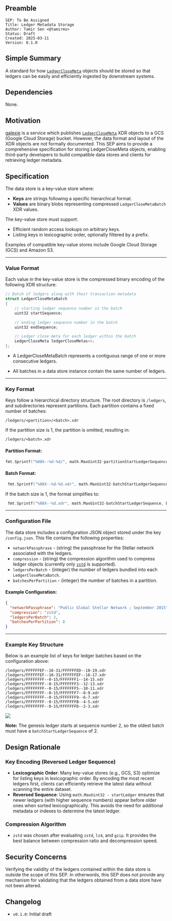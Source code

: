 ## Preamble

```
SEP: To Be Assigned
Title: Ledger Metadata Storage
Author: Tamir Sen <@tamirms>
Status: Draft
Created: 2025-03-11
Version: 0.1.0
```

## Simple Summary

A standard for how [`LedgerCloseMeta`](https://github.com/stellar/stellar-xdr/blob/v22.0/Stellar-ledger.x#L539-L545)
objects should be stored so that ledgers can be easily and efficiently ingested by downstream systems.

## Dependencies

None.

## Motivation

[galexie](https://github.com/stellar/go/tree/master/services/galexie) is a service which publishes
[`LedgerCloseMeta`](https://github.com/stellar/stellar-xdr/blob/v22.0/Stellar-ledger.x#L539-L545) XDR objects to a GCS
(Google Cloud Storage) bucket. However, the data format and layout of the XDR objects are not formally documented. This
SEP aims to provide a comprehensive specification for storing LedgerCloseMeta objects, enabling third-party developers
to build compatible data stores and clients for retrieving ledger metadata.

## Specification

The data store is a key-value store where:

- **Keys** are strings following a specific hierarchical format.
- **Values** are binary blobs representing compressed `LedgerCloseMetaBatch` XDR values.

The key-value store must support:

- Efficient random access lookups on arbitrary keys.
- Listing keys in lexicographic order, optionally filtered by a prefix.

Examples of compatible key-value stores include Google Cloud Storage (GCS) and Amazon S3.

---

### Value Format

Each value in the key-value store is the compressed binary encoding of the following XDR structure:

```c++
// Batch of ledgers along with their transaction metadata
struct LedgerCloseMetaBatch
{
    // starting ledger sequence number in the batch
    uint32 startSequence;

    // ending ledger sequence number in the batch
    uint32 endSequence;

    // Ledger close meta for each ledger within the batch
    LedgerCloseMeta ledgerCloseMetas<>;
};
```

- A LedgerCloseMetaBatch represents a contiguous range of one or more consecutive ledgers.

- All batches in a data store instance contain the same number of ledgers.

---

### Key Format

Keys follow a hierarchical directory structure. The root directory is `/ledgers`, and subdirectories represent
partitions. Each partition contains a fixed number of batches:

```
/ledgers/<partition>/<batch>.xdr
```

If the partition size is 1, the partition is omitted, resulting in:

```
/ledgers/<batch>.xdr
```

#### Partition Format:

```go
fmt.Sprintf("%08X--%d-%d/", math.MaxUint32-partitionStartLedgerSequence, partitionStartLedgerSequence, partitionEndLedgerSequence)
```

#### Batch Format:

```go
 fmt.Sprintf("%08X--%d-%d.xdr", math.MaxUint32-batchStartLedgerSequence, batchStartLedgerSequence, batchEndLedgerSequence)
```

If the batch size is 1, the format simplifies to:

```go
 fmt.Sprintf("%08X--%d.xdr", math.MaxUint32-batchStartLedgerSequence, batchStartLedgerSequence)
```

---

### Configuration File

The data store includes a configuration JSON object stored under the key `/config.json`. This file contains the
following properties:

- `networkPassphrase` - (string) the passphrase for the Stellar network associated with the ledgers.
- `compression` - (string) the compression algorithm used to compress ledger objects (currently only
  [`zstd`]([https://facebook.github.io/zstd/) is supported).
- `ledgersPerBatch` - (integer) the number of ledgers bundled into each `LedgerCloseMetaBatch`.
- `batchesPerPartition` - (integer) the number of batches in a partition.

#### Example Configuration:

```json
{
  "networkPassphrase": "Public Global Stellar Network ; September 2015",
  "compression": "zstd",
  "ledgersPerBatch": 2,
  "batchesPerPartition": 8
}
```

---

### Example Key Structure

Below is an example list of keys for ledger batches based on the configuration above:

```
/ledgers/FFFFFFEF--16-31/FFFFFFED--18-19.xdr
/ledgers/FFFFFFEF--16-31/FFFFFFEF--16-17.xdr
/ledgers/FFFFFFFF--0-15/FFFFFFF1--14-15.xdr
/ledgers/FFFFFFFF--0-15/FFFFFFF3--12-13.xdr
/ledgers/FFFFFFFF--0-15/FFFFFFF5--10-11.xdr
/ledgers/FFFFFFFF--0-15/FFFFFFF7--8-9.xdr
/ledgers/FFFFFFFF--0-15/FFFFFFF9--6-7.xdr
/ledgers/FFFFFFFF--0-15/FFFFFFFB--4-5.xdr
/ledgers/FFFFFFFF--0-15/FFFFFFFD--2-3.xdr
```

[![](https://mermaid.ink/img/pako:eNpl0U2LgzAQBuC_InPurJva1uphYa3rYb8_emr1EJpUC2okVdil9L_vrBpwSQ4h4X3IDJkLHJSQEEKueVM42zitHVr3e7eUIpf67GYO4p0T7ZN-PSSIbIUec7NR9vFmjBOKb5EtTTrsUW8ezRMxPbFGFtx8C51NxdP_IsyfiGHf9O7ZVGPkFlRu4gbxYoRHYo7Ms8SrEUsS1DKzxJsRPuIaAyt_N3mAuELfyj9MHiEu0O7x0-T0H3McOoQZVFJX_CRoJJc_nUJbyEqmENJRyCPvyjaFtL4S5V2rvn7qA4St7uQMtOryAsIjL8906xrBWxmfOI22MqTh9U6pakTXX0nQih8?type=png)](https://mermaid-js.github.io/mermaid-live-editor/edit#pako:eNpl0U2LgzAQBuC_InPurJva1uphYa3rYb8_emr1EJpUC2okVdil9L_vrBpwSQ4h4X3IDJkLHJSQEEKueVM42zitHVr3e7eUIpf67GYO4p0T7ZN-PSSIbIUec7NR9vFmjBOKb5EtTTrsUW8ezRMxPbFGFtx8C51NxdP_IsyfiGHf9O7ZVGPkFlRu4gbxYoRHYo7Ms8SrEUsS1DKzxJsRPuIaAyt_N3mAuELfyj9MHiEu0O7x0-T0H3McOoQZVFJX_CRoJJc_nUJbyEqmENJRyCPvyjaFtL4S5V2rvn7qA4St7uQMtOryAsIjL8906xrBWxmfOI22MqTh9U6pakTXX0nQih8)

**Note:** The genesis ledger starts at sequence number 2, so the oldest batch must have a `batchStartLedgerSequence`
of 2.

## Design Rationale

### Key Encoding (Reversed Ledger Sequence)

- **Lexicographic Order**: Many key-value stores (e.g., GCS, S3) optimize for listing keys in lexicographic order. By
  encoding the most recent ledgers first, clients can efficiently retrieve the latest data without scanning the entire
  dataset.
- **Reversed Sequence**: Using `math.MaxUint32 - startLedger` ensures that newer ledgers (with higher sequence numbers)
  appear before older ones when sorted lexicographically. This avoids the need for additional metadata or indexes to
  determine the latest ledger.

### Compression Algorithm

- `zstd` was chosen after evaluating `zstd`, `lz4`, and `gzip`. It provides the best balance between compression ratio
  and decompression speed.

## Security Concerns

Verifying the validity of the ledgers contained within the data store is outside the scope of this SEP. In otherwords,
this SEP does not provide any mechanism for validating that the ledgers obtained from a data store have not been
altered.

## Changelog

- `v0.1.0`: Initial draft
